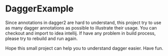 # DaggerExample
Since annotations in dagger2 are hard to understand, this project try to use as many dagger annotations as possible to illustrate their usage. You can checkout and import to idea intellij. If have any problem in build process, please try to rebuild and run again.

Hope this small project can help you to understand dagger easier. Have fun.

